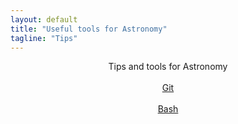 ```yaml
---                                                                                                                                                                         
layout: default
title: "Useful tools for Astronomy"
tagline: "Tips"
---
```


<p align="center">
  Tips and tools for Astronomy <br><br>
  <a href="git.html">Git</a> <br><br>
  <a href="bash.html">Bash</a> <br><br>
</p>

